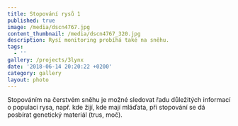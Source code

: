 ```yaml
---
title: Stopování rysů 1
published: true
image: /media/dscn4767.jpg
content_thumbnail: /media/dscn4767_320.jpg
description: Rysí monitoring probíhá také na sněhu.
tags:
  - ''
gallery: /projects/3lynx
date: '2018-06-14 20:20:22 +0200'
category: gallery
layout: photo
---
```

Stopováním na čerstvém sněhu je možné sledovat řadu důležitých informací o populaci rysa, např. kde žijí, kde mají mláďata, při stopování se dá posbírat genetický materiál (trus, moč).
